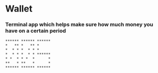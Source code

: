 # Wallet
### Terminal app which helps make sure how much money you have on a certain period
    ****** ****** ******
    *   ** *   ** *     
    *  * * *  * * *     
    *  * * *  * * ******
    * *  * * *  *      *
    **   * **   *      *
    ****** ****** ******
